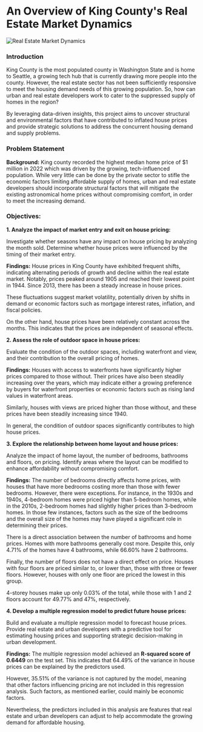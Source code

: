 # An Overview of King County's Real Estate Market Dynamics

![Real Estate Market Dynamics](https://github.com/user-attachments/assets/bbd5cf01-2b7b-4569-bacf-6396298b8f27)

### Introduction

King County is the most populated county in Washington State and is home to Seattle, a growing tech hub that is currently drawing more people into the county. However, the real estate sector has not been sufficiently responsive to meet the housing demand needs of this growing population. So, how can urban and real estate developers work to cater to the suppressed supply of homes in the region?

By leveraging data-driven insights, this project aims to uncover structural and environmental factors that have contributed to inflated house prices and provide strategic solutions to address the concurrent housing demand and supply problems. 


### Problem Statement

**Background:**
King county recorded the highest median home price of $1 million in 2022 which was driven by the growing, tech-influenced population. While very little can be done by the private sector to stifle the economic factors limiting affordable supply of homes, urban and real estate developers should incorporate structural factors that will mitigate the existing astronomical home prices without compromising comfort, in order to meet the increasing demand.


### Objectives:

**1. Analyze the impact of market entry and exit on house pricing:**

Investigate whether seasons have any impact on house pricing by analyzing the month sold. Determine whether house prices were influenced by the timing of their market entry.

**Findings:** 
House prices in King County have exhibited frequent shifts, indicating alternating periods of growth and decline within the real estate market. Notably, prices peaked around 1905 and reached their lowest point in 1944. Since 2013, there has been a steady increase in house prices.

These fluctuations suggest market volatility, potentially driven by shifts in demand or economic factors such as mortgage interest rates, inflation, and fiscal policies.

On the other hand, house prices have been relatively constant across the months. This indicates that the prices are independent of seasonal effects.


**2. Assess the role of outdoor space in house prices:**

Evaluate the condition of the outdoor spaces, including waterfront and view, and their contribution to the overall pricing of homes.

**Findings:** 
Houses with access to waterfronts have significantly higher prices compared to those without. Their prices have also been steadily increasing over the years, which may indicate either a growing preference by buyers for waterfront properties or economic factors such as rising land values in waterfront areas.

Similarly, houses with views are priced higher than those without, and these prices have been steadily increasing since 1940.

In general, the condition of outdoor spaces significantly contributes to high house prices.


**3. Explore the relationship between home layout and house prices:**

Analyze the impact of home layout, the number of bedrooms, bathrooms and floors, on pricing. Identify areas where the layout can be modified to enhance affordability without compromising comfort.

**Findings:** 
The number of bedrooms directly affects home prices, with houses that have more bedrooms costing more than those with fewer bedrooms. However, there were exceptions. For instance, in the 1930s and 1940s, 4-bedroom homes were priced higher than 5-bedroom homes, while in the 2010s, 2-bedroom homes had slightly higher prices than 3-bedroom homes.
In those few instances, factors such as the size of the bedrooms and the overall size of the homes may have played a significant role in determining their prices.

There is a direct association between the number of bathrooms and home prices. Homes with more bathrooms generally cost more. Despite this, only 4.71% of the homes have 4 bathrooms, while 66.60% have 2 bathrooms.

Finally, the number of floors does not have a direct effect on price. Houses with four floors are priced similar to, or lower than, those with three or fewer floors. However, houses with only one floor are priced the lowest in this group.

4-storey houses make up only 0.03% of the total, while those with 1 and 2 floors account for 49.77% and 47%, respectively.


**4. Develop a multiple regression model to predict future house prices:**

Build and evaluate a multiple regression model to forecast house prices. Provide real estate and urban developers with a predictive tool for estimating housing prices and supporting strategic decision-making in urban development.

**Findings:** 
The multiple regression model achieved an **R-squared score of 0.6449** on the test set. This indicates that 64.49% of the variance in house prices can be explained by the predictors used.

However, 35.51% of the variance is not captured by the model, meaning  that other factors influencing pricing are not included in this regression analysis. Such factors, as mentioned earlier, could mainly be economic factors.

Nevertheless, the predictors included in this analysis are features that real estate and urban developers can adjust to help accommodate the growing demand for affordable housing.
